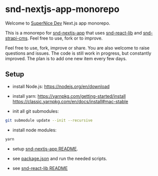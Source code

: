 # snd-nextjs-app-monorepo

Welcome to [SuperNice Dev](https://www.supernice-dev.com/en) Next.js app monorepo.

This is a monorepo for [snd-nextjs-app](https://github.com/SuperNiceDev/snd-nextjs-app) that uses [snd-react-lib](https://github.com/SuperNiceDev/snd-react-lib) and [snd-strapi-cms](https://github.com/SuperNiceDev/snd-strapi-cms).
Feel free to use, fork or to improve.

Feel free to use, fork, improve or share. You are also welcome to raise questions and issues. 
The code is still work in progress, but constantly improved.
The plan is to add one new item every few days.


## Setup

- install Node.js:
https://nodejs.org/en/download


- install yarn:
https://yarnpkg.com/getting-started/install
https://classic.yarnpkg.com/en/docs/install#mac-stable


- init all git submodules:
```sh
git submodule update --init --recursive
```

- install node modules:
```sh
yarn
```

- setup [snd-nextjs-app README](./src/apps/snd-nextjs-app/README.md).

- see [package.json](./package.json) and run the needed scripts.

- see [snd-react-lib README](./src/packages/snd-react-lib/README.md)
